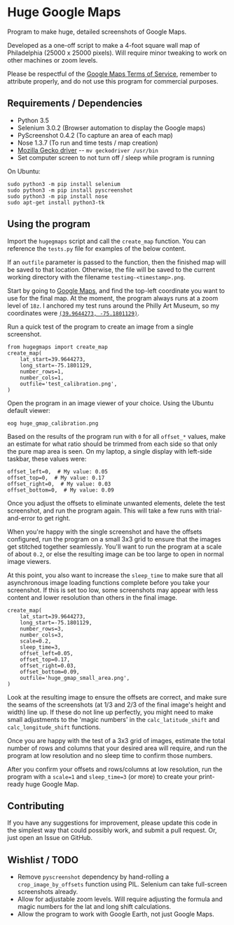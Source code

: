 # Huge Google Maps

Program to make huge, detailed screenshots of Google Maps.

Developed as a one-off script to make a 4-foot square wall map of
Philadelphia (25000 x 25000 pixels). Will require minor tweaking to
work on other machines or zoom levels.

Please be respectful of the [Google Maps Terms of Service][TOS],
remember to attribute properly, and do not use this program for
commercial purposes.

## Requirements / Dependencies

* Python 3.5
* Selenium 3.0.2  (Browser automation to display the Google maps)
* PyScreenshot 0.4.2  (To capture an area of each map)
* Nose 1.3.7  (To run and time tests / map creation)
* [Mozilla Gecko driver][GECKO] -- `mv geckodriver /usr/bin`
* Set computer screen to not turn off / sleep while program is running

On Ubuntu:
```
sudo python3 -m pip install selenium
sudo python3 -m pip install pyscreenshot
sudo python3 -m pip install nose
sudo apt-get install python3-tk
```

## Using the program

Import the `hugegmaps` script and call the `create_map` function.
You can reference the `tests.py` file for examples of the below content.

If an `outfile` parameter is passed to the function,
then the finished map will be saved to that location.
Otherwise, the file will be saved to the current working
directory with the filename `testimg-<timestamp>.png`.

Start by going to [Google Maps][MAPS], and find the top-left
coordinate you want to use for the final map. At the moment,
the program always runs at a zoom level of `18z`. I anchored
my test runs around the Philly Art Museum, so my coordinates
were [`(39.9644273, -75.1801129)`][PHILLY-ANCHOR].

Run a quick test of the program to create an image from a single screenshot.

```
from hugegmaps import create_map
create_map(
    lat_start=39.9644273,
    long_start=-75.1801129,
    number_rows=1,
    number_cols=1,
    outfile='test_calibration.png',
)
```

Open the program in an image viewer of your choice. Using the Ubuntu
default viewer:

```
eog huge_gmap_calibration.png
```

Based on the results of the program run with `0` for all `offset_*` values,
make an estimate for what ratio should be trimmed from each side so that only
the pure map area is seen. On my laptop, a single display with left-side
taskbar, these values were:

```
offset_left=0,  # My value: 0.05
offset_top=0,  # My value: 0.17
offset_right=0,  # My value: 0.03
offset_bottom=0,  # My value: 0.09
```

Once you adjust the offsets to eliminate unwanted elements, delete the test
screenshot, and run the program again. This will take a few runs with
trial-and-error to get right.

When you're happy with the single screenshot and have the offsets configured,
run the program on a small 3x3 grid to ensure that the images get stitched
together seamlessly. You'll want to run the program at a scale of about
`0.2`, or else the resulting image can be too large to open in normal
image viewers.

At this point, you also want to increase the `sleep_time` to make sure that
all asynchronous image loading functions complete before you take your
screenshot. If this is set too low, some screenshots may appear with less
content and lower resolution than others in the final image.

```
create_map(
    lat_start=39.9644273,
    long_start=-75.1801129,
    number_rows=3,
    number_cols=3,
    scale=0.2,
    sleep_time=3,
    offset_left=0.05,
    offset_top=0.17,
    offset_right=0.03,
    offset_bottom=0.09,
    outfile='huge_gmap_small_area.png',
)
```

Look at the resulting image to ensure the offsets are correct, and make sure
the seams of the screenshots (at 1/3 and 2/3 of the final image's height
and width) line up. If these do not line up perfectly, you might need to make
small adjustments to the 'magic numbers' in the `calc_latitude_shift` and
`calc_longitude_shift` functions.

Once you are happy with the test of a 3x3 grid of images, estimate the total
number of rows and columns that your desired area will require, and run the
program at low resolution and no sleep time to confirm those numbers.

After you confirm your offsets and rows/columns at low resolution, run
the program with a `scale=1` and `sleep_time=3` (or more) to create your
print-ready huge Google Map.

## Contributing

If you have any suggestions for improvement, please update this code
in the simplest way that could possibly work, and submit a pull request.
Or, just open an Issue on GitHub.

## Wishlist / TODO

* Remove `pyscreenshot` dependency by hand-rolling a `crop_image_by_offsets`
  function using PIL. Selenium can take full-screen screenshots already.
* Allow for adjustable zoom levels. Will require adjusting the formula
  and magic numbers for the lat and long shift calculations.
* Allow the program to work with Google Earth, not just Google Maps.


[GECKO]: https://github.com/mozilla/geckodriver/releases
[MAPS]: https://www.google.com/maps
[PHILLY-ANCHOR]: https://www.google.com/maps/@39.9644273,-75.1801129,18z
[TOS]: https://www.google.com/help/terms_maps.html
